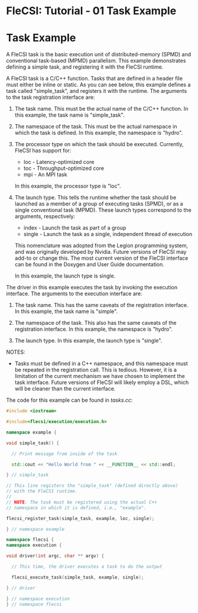 # FleCSI: Tutorial - 01 Task Example
<!--
  The above header is required for Doxygen to correctly name the
  auto-generated page. It is ignored in the FleCSI guide documentation.
-->

<!-- CINCHDOC DOCUMENT(user-guide) SECTION(tutorial::tasks) -->

# Task Example

A FleCSI task is the basic execution unit of distributed-memory (SPMD)
and conventional task-based (MPMD) parallelism. This example
demonstrates defining a simple task, and registering it with the
FleCSI runtime.

A FleCSI task is a C/C++ function. Tasks that are defined in a header
file must either be inline or static. As you can see below, this
example defines a task called "simple_task", and registers it with the
runtime. The arguments to the task registration interface are:

1. The task name. This must be the actual name of the C/C++
   function. In this example, the task name is "simple_task".

2. The namespace of the task. This must be the actual namespace in
   which the task is defined. In this example, the namespace is "hydro".

3. The processor type on which the task should be executed.
   Currently, FleCSI has support for:

   * loc - Latency-optimized core
   * toc - Throughput-optimized core
   * mpi - An MPI task

   In this example, the processor type is "loc".

4. The launch type. This tells the runtime whether the task should
   be launched as a member of a group of executing tasks (SPMD), or
   as a single conventional task (MPMD). These launch types
   correspond to the arguments, respectively:

   * index  - Launch the task as part of a group
   * single - Launch the task as a single, independent thread of execution

   This nomenclature was adopted from the Legion programming
   system, and was originally developed by Nvidia. Future versions
   of FleCSI may add-to or change this. The most current version of
   the FleCSI interface can be found in the Doxygen and User Guide
   documentation.

   In this example, the launch type is single.

The driver in this example executes the task by invoking the execution
interface. The arguments to the execution interface are:

1. The task name. This has the same caveats of the registration
   interface. In this example, the task name is "simple".

2. The namespace of the task. This also has the same caveats of the
   registration interface. In this example, the namespace is
   "hydro".

3. The launch type. In this example, the launch type is "single".

NOTES:

* Tasks must be defined in a C++ namespace, and this namespace must
  be repeated in the registration call. This is tedious. However, it
  is a limitation of the current mechanism we have chosen to
  implement the task interface. Future versions of FleCSI will
  likely employ a DSL, which will be cleaner than the current interface.

The code for this example can be found in *tasks.cc*:

```cpp
#include <iostream>

#include<flecsi/execution/execution.h>

namespace example {

void simple_task() {

  // Print message from inside of the task

  std::cout << "Hello World from " << __FUNCTION__ << std::endl;

} // simple_task

// This line registers the "simple_task" (defined directly above)
// with the FleCSI runtime.
//
// NOTE: The task must be registered using the actual C++
// namespace in which it is defined, i.e., "example".

flecsi_register_task(simple_task, example, loc, single);

} // namespace example

namespace flecsi {
namespace execution {

void driver(int argc, char ** argv) {

  // This time, the driver executes a task to do the output

  flecsi_execute_task(simple_task, example, single);

} // driver

} // namespace execution
} // namespace flecsi
```

<!-- vim: set tabstop=2 shiftwidth=2 expandtab fo=cqt tw=72 : -->
